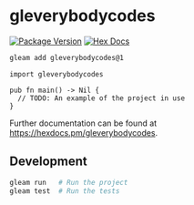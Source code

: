 # gleverybodycodes

[![Package Version](https://img.shields.io/hexpm/v/gleverybodycodes)](https://hex.pm/packages/gleverybodycodes)
[![Hex Docs](https://img.shields.io/badge/hex-docs-ffaff3)](https://hexdocs.pm/gleverybodycodes/)

```sh
gleam add gleverybodycodes@1
```
```gleam
import gleverybodycodes

pub fn main() -> Nil {
  // TODO: An example of the project in use
}
```

Further documentation can be found at <https://hexdocs.pm/gleverybodycodes>.

## Development

```sh
gleam run   # Run the project
gleam test  # Run the tests
```
